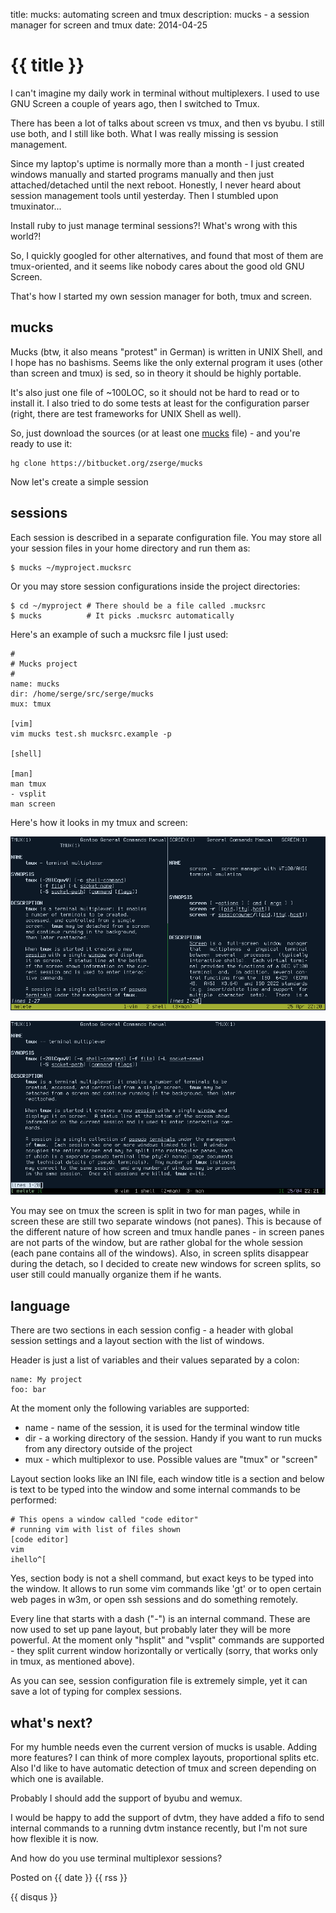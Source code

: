 title: mucks: automating screen and tmux
description: mucks - a session manager for screen and tmux
date: 2014-04-25

# {{ title }}

I can't imagine my daily work in terminal without multiplexers.
I used to use GNU Screen a couple of years ago, then I switched to Tmux.

There has been a lot of talks about screen vs tmux, and then vs byubu. I still
use both, and I still like both. What I was really missing is session
management.

Since my laptop's uptime is normally more than a month - I just created windows
manually and started programs manually and then just attached/detached until
the next reboot. Honestly, I never heard about session management tools until
yesterday. Then I stumbled upon tmuxinator...

Install ruby to just manage terminal sessions?! What's wrong with this world?!

So, I quickly googled for other alternatives, and found that most of them are
tmux-oriented, and it seems like nobody cares about the good old GNU Screen.

That's how I started my own session manager for both, tmux and screen.

## mucks

Mucks (btw, it also means "protest" in German) is written in UNIX Shell, and I
hope has no bashisms. Seems like the only external program it uses (other than
screen and tmux) is sed, so in theory it should be highly portable.

It's also just one file of ~100LOC, so it should not be hard to read or to
install it. I also tried to do some tests at least for the configuration parser
(right, there are test frameworks for UNIX Shell as well).

So, just download the sources (or at least one [mucks](https://bitbucket.org/zserge/mucks/raw/1162dd436dcc72aafae6fef1a62b16a247fcdc92/mucks) file) - and you're ready to use it:

	hg clone https://bitbucket.org/zserge/mucks

Now let's create a simple session

## sessions

Each session is described in a separate configuration file. You may store all your session files in your home directory and run them as:

	$ mucks ~/myproject.mucksrc

Or you may store session configurations inside the project directories:

	$ cd ~/myproject # There should be a file called .mucksrc
	$ mucks          # It picks .mucksrc automatically

Here's an example of such a mucksrc file I just used:

	#
	# Mucks project
	#
	name: mucks
	dir: /home/serge/src/serge/mucks
	mux: tmux

	[vim]
	vim mucks test.sh mucksrc.example -p

	[shell]

	[man]
	man tmux
	- vsplit
	man screen

Here's how it looks in my tmux and screen:

![Screen](/images/mucks1.png)

![Tmux](/images/mucks2.png)

You may see on tmux the screen is split in two for man pages, while in screen
these are still two separate windows (not panes). This is because of the
different nature of how screen and tmux handle panes - in screen panes are not
parts of the window, but are rather global for the whole session (each pane
contains all of the windows). Also, in screen splits disappear during the
detach, so I decided to create new windows for screen splits, so user still
could manually organize them if he wants.

## language

There are two sections in each session config - a header with global session
 settings and a layout section with the list of windows.

Header is just a list of variables and their values separated by a colon:

	name: My project
	foo: bar

At the moment only the following variables are supported:

* name - name of the session, it is used for the terminal window title
* dir - a working directory of the session. Handy if you want to run mucks from any directory outside of the project
* mux - which multiplexor to use. Possible values are "tmux" or "screen"

Layout section looks like an INI file, each window title is a section and
 below is text to be typed into the window and some internal commands to be
 performed:

	# This opens a window called "code editor"
	# running vim with list of files shown
	[code editor]
	vim
	ihello^[

Yes, section body is not a shell command, but exact keys to be typed into the
window. It allows to run some vim commands like 'gt' or to open certain web
pages in w3m, or open ssh sessions and do something remotely.

Every line that starts with a dash ("-") is an internal command. These are now
used to set up pane layout, but probably later they will be more powerful. At
the moment only "hsplit" and "vsplit" commands are supported - they split
current window horizontally or vertically (sorry, that works only in tmux, as
mentioned above).

As you can see, session configuration file is extremely simple, yet it can
save a lot of typing for complex sessions.

## what's next?

For my humble needs even the current version of mucks is usable. Adding more
features?  I can think of more complex layouts, proportional splits etc.  Also
I'd like to have automatic detection of tmux and screen depending on which one
is available.

Probably I should add the support of byubu and wemux.

I would be happy to add the support of dvtm, they have added a fifo to send
internal commands to a running dvtm instance recently, but I'm not sure how
flexible it is now.

And how do you use terminal multiplexor sessions?

Posted on {{ date }} {{ rss }}

{{ disqus }}


